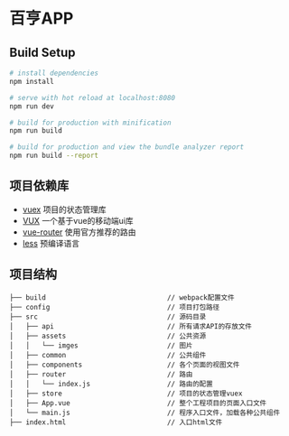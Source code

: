 百亨APP
=======

## Build Setup

``` bash
# install dependencies
npm install

# serve with hot reload at localhost:8080
npm run dev

# build for production with minification
npm run build

# build for production and view the bundle analyzer report
npm run build --report
```
项目依赖库
---------

* [vuex](https://vuex.vuejs.org)            项目的状态管理库
* [VUX](https://vux.li)                     一个基于vue的移动端ui库
* [vue-router](https://router.vuejs.org)    使用官方推荐的路由
* [less](http://lesscss.org)                预编译语言

项目结构
--------

```
├── build                              // webpack配置文件
├── config                             // 项目打包路径
├── src                                // 源码目录
│   ├── api                            // 所有请求API的存放文件
│   ├── assets                         // 公共资源
│   │   └── imges                      // 图片
│   ├── common                         // 公共组件
│   ├── components                     // 各个页面的视图文件
│   ├── router                         // 路由
│   │   └── index.js                   // 路由的配置
│   ├── store                          // 项目的状态管理vuex
│   ├── App.vue                        // 整个工程项目的页面入口文件
│   └── main.js                        // 程序入口文件，加载各种公共组件
├── index.html                         // 入口html文件
```